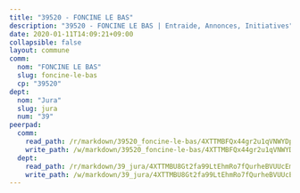 ```yaml
---
title: "39520 - FONCINE LE BAS"
description: "39520 - FONCINE LE BAS | Entraide, Annonces, Initiatives"
date: 2020-01-11T14:09:21+09:00
collapsible: false
layout: commune
comm:
  nom: "FONCINE LE BAS"
  slug: foncine-le-bas
  cp: "39520"
dept:
  nom: "Jura"
  slug: jura
  num: "39"
peerpad:
  comm:
    read_path: /r/markdown/39520_foncine-le-bas/4XTTMBFQx44gr2u1qVNWYDpLWL8YsP4LZiUCKtKmPAoCjhWCA
    write_path: /w/markdown/39520_foncine-le-bas/4XTTMBFQx44gr2u1qVNWYDpLWL8YsP4LZiUCKtKmPAoCjhWCA-K3TgUL5KENtcjbNjmubyYgbgpGS2eopWmXZ1GbFb9gBtRqgUnVcDxW9R6WoX6iHUFd2ACmczXpooekQxAYsb59bfHNcgWCbe6PR8qSD7Vq9M4LKwUBistuhTuJoisBQ2JsgQN6t2
  dept:
    read_path: /r/markdown/39_jura/4XTTMBU8Gt2fa99LtEhmRo7fQurheBVUUcEmcUcrj82YN8mg7
    write_path: /w/markdown/39_jura/4XTTMBU8Gt2fa99LtEhmRo7fQurheBVUUcEmcUcrj82YN8mg7-K3TgTcNZmu4vnNMaCfgcL8UVTLrMMzc995tkrcbQnJrz2QJUTFFzY77q7ECMK21XeFnonjpMWqFzgVngXjdq8HzYe3HRbuYXbvX8ofWBv48UvWuvbrbp8aQGQQcfezWASxj7orH1
---
```


